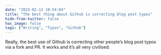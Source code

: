 ```yaml
---
date: "2023-02-13 10:54:04"
title: "The best thing about Github is correcting blog post typos"
hide-from-twitter: false
has_image: false
tags: ["Writing", "Typos", "Github"]
---
```


Really, the best use of Github is correcting other people’s blog post typos via a fork and PR. It works and it’s all very civilised.
